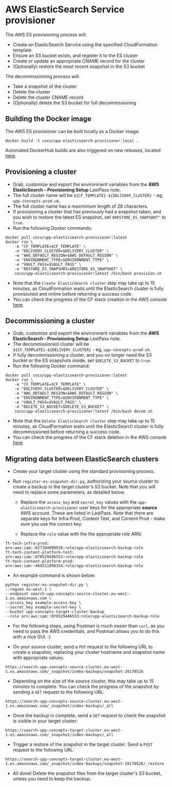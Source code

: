 # AWS ElasticSearch Service provisioner

The AWS ES provisioning process will:

 * Create an ElasticSearch Service using the specified CloudFormation template
 * Ensure an S3 bucket exists, and register it to the ES cluster
 * Create or update an appropriate CNAME record for the cluster
 * (Optionally) restore the most recent snapshot in the S3 bucket

The decommissioning process will:

 * Take a snapshot of the cluster
 * Delete the cluster
 * Delete the cluster CNAME record
 * (Optionally) delete the S3 bucket for full decommissioning

## Building the Docker image
The AWS ES provisioner can be built locally as a Docker image:

`docker build -t coco/upp-elasticsearch-provisioner:local .`

Automated DockerHub builds are also triggered on new releases, located [here](https://hub.docker.com/r/coco/upp-elasticsearch-provisioner/).

## Provisioning a cluster
- Grab, customize and export the environment variables from the **AWS ElasticSearch - Provisioning Setup** LastPass note.
- The full cluster name will be `${CF_TEMPLATE}-${DELIVERY_CLUSTER}` - eg, `upp-concepts-prod-uk`.
- The full cluster name has a maxmimum length of 28 characters.
- If provisioning a cluster that has previously had a snapshot taken, and you wish to restore the latest ES snapshot, set `$RESTORE_ES_SNAPSHOT"` to `true`.
- Run the following Docker commands:
```
docker pull coco/upp-elasticsearch-provisioner:latest
docker run \
    -e "CF_TEMPLATE=$CF_TEMPLATE" \
    -e "DELIVERY_CLUSTER=$DELIVERY_CLUSTER" \
    -e "AWS_DEFAULT_REGION=$AWS_DEFAULT_REGION" \
    -e "ENVIRONMENT_TYPE=$ENVIRONMENT_TYPE" \
    -e "VAULT_PASS=$VAULT_PASS" \
    -e "RESTORE_ES_SNAPSHOT=$RESTORE_ES_SNAPSHOT" \
    coco/upp-elasticsearch-provisioner:latest /bin/bash provision.sh
```

- Note that the `Create ElasticSearch cluster` step may take up to 15 minutes, as CloudFormation waits until the ElasticSearch cluster is fully provisioned and online before returning a success code.
- You can check the progress of the CF stack creation in the AWS console [here](https://eu-west-1.console.aws.amazon.com/cloudformation/home?region=eu-west-1#/stacks).

## Decommissioning a cluster
- Grab, customize and export the environment variables from the **AWS ElasticSearch - Provisioning Setup** LastPass note.
- The decommissioned cluster will be `${CF_TEMPLATE}-${DELIVERY_CLUSTER}` - eg, `upp-concepts-prod-uk`.
- If fully decommissioning a cluster, and you no longer need the S3 bucket or the ES snapshots inside, set `$DELETE_S3_BUCKET` to `true`.
- Run the following Docker command:
```
docker pull coco/upp-elasticsearch-provisioner:latest
docker run \
    -e "CF_TEMPLATE=$CF_TEMPLATE" \
    -e "DELIVERY_CLUSTER=$DELIVERY_CLUSTER" \
    -e "AWS_DEFAULT_REGION=$AWS_DEFAULT_REGION" \
    -e "ENVIRONMENT_TYPE=$ENVIRONMENT_TYPE" \
    -e "VAULT_PASS=$VAULT_PASS" \
    -e "DELETE_S3_BUCKET=$DELETE_S3_BUCKET" \
    coco/upp-elasticsearch-provisioner:latest /bin/bash decom.sh
```

- Note that the `Delete ElasticSearch cluster` step may take up to 15 minutes, as CloudFormation waits until the ElasticSearch cluster is fully decommissioned before returning a success code.
- You can check the progress of the CF stack deletion in the AWS console [here](https://eu-west-1.console.aws.amazon.com/cloudformation/home?region=eu-west-1#/stacks).

## Migrating data between ElasticSearch clusters
- Create your target cluster using the standard provisioning process.

- Run `register-es-snapshot-dir.py`, authorizing your source cluster to create a backup in the target cluster's S3 bucket. Note that you will need to replace some parameters, as detailed below.

    - Replace the `access_key` and `secret_key` values with the `upp-elasticsearch-provisioner` user keys for the appropriate **source** AWS account. These are listed in LastPass. Note that there are separate keys for Infra Prod, Content Test, and Content Prod - make sure you use the correct key.

    - Replace the `role` value with the the appropriate role ARN:
```
ft-tech-infra-prod:
arn:aws:iam::027104099916:role/upp-elasticsearch-backup-role
ft-tech-content-platform-test:
arn:aws:iam::070529446553:role/upp-elasticsearch-backup-role
ft-tech-content-platform-prod:
arn:aws:iam::469211898354:role/upp-elasticsearch-backup-role
```

- An example command is shown below:
```
python register-es-snapshot-dir.py \
--region eu-west-1 \
--endpoint search-upp-concepts-source-cluster.eu-west-1.es.amazonaws.com \
--access_key example-access-key \
--secret_key example-secret-key \
--bucket upp-concepts-target-cluster-backup
--role arn:aws:iam::070529446553:role/upp-elasticsearch-backup-role
```

- For the following steps, using Postman is much easier than `curl`, as you need to pass the AWS credentials, and Postman allows you to do this with a nice GUI. :)

- On your source cluster, send a `PUT` request to the following URL to create a snapshot, replacing your cluster hostname and snapshot name with appropriate values:
```
https://search-upp-concepts-source-cluster.eu-west-1.es.amazonaws.com/_snapshot/index-backups/snapshot-20170526
```

- Depending on the size of the source cluster, this may take up to 15 minutes to complete. You can check the progress of the snapshot by sending a `GET` request to the following URL:
```
https://search-upp-concepts-source-cluster.eu-west-1.es.amazonaws.com/_snapshot/index-backups/_all
```

- Once the backup is complete, send a `GET` request to check the snapshot is visible in your target cluster:
```
https://search-upp-concepts-target-cluster.eu-west-1.es.amazonaws.com/_snapshot/index-backups/_all
```

- Trigger a restore of the snapshot in the target cluster. Send a `POST` request to the following URL:
```
https://search-upp-concepts-target-cluster.eu-west-1.es.amazonaws.com/_snapshot/index-backups/snapshot-20170526/_restore
```

- All done! Delete the snapshot files from the target cluster's S3 bucket, unless you need to keep the backup.